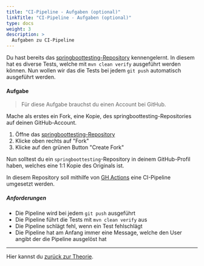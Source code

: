 ```yaml
---
title: "CI-Pipeline - Aufgaben (optional)"
linkTitle: "CI-Pipeline - Aufgaben (optional)"
type: docs
weight: 3
description: >
  Aufgaben zu CI-Pipeline
---
```


Du hast bereits das [springboottesting-Repository](https://github.com/it-ninjas/springboottesting) kennengelernt. In diesem hat es diverse Tests, welche mit `mvn clean verify` ausgeführt werden können. Nun wollen wir das die Tests bei jedem `git push` automatisch ausgeführt werden.

#### Aufgabe

> Für diese Aufgabe brauchst du einen Account bei GitHub.

Mache als erstes ein Fork, eine Kopie, des springboottesting-Repositories auf deinen GitHub-Account.

1. Öffne das [springboottesting-Repository](https://github.com/it-ninjas/springboottesting)
2. Klicke oben rechts auf "Fork"
3. Klicke auf den grünen Button "Create Fork"

Nun solltest du ein `springboottesting`-Repository in deinem GitHub-Profil haben, welches eine 1:1 Kopie des Originals ist.

In diesem Repository soll mithilfe von [GH Actions](https://docs.github.com/en/actions/writing-workflows/quickstart) eine CI-Pipeline umgesetzt werden.

##### Anforderungen

- Die Pipeline wird bei jedem `git push` ausgeführt
- Die Pipeline führt die Tests mit `mvn clean verify` aus
- Die Pipeline schlägt fehl, wenn ein Test fehlschlägt
- Die Pipeline hat am Anfang immer eine Message, welche den User angibt der die Pipeline ausgelöst hat

---

Hier kannst du [zurück zur Theorie](../../../../docs/99_shared/cicd/01_continuous-integration).
